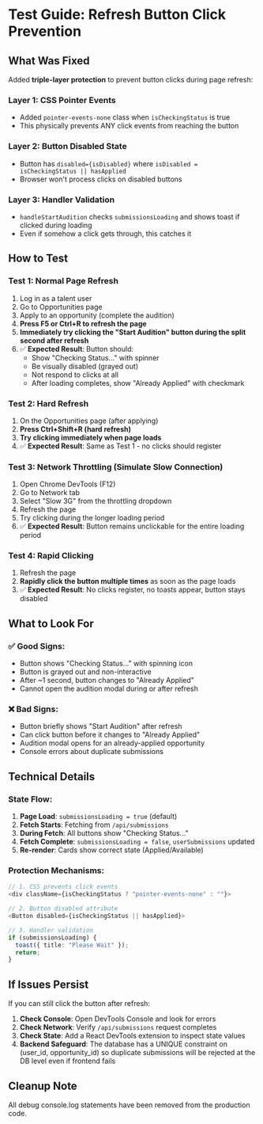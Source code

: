 # Test Guide: Refresh Button Click Prevention

## What Was Fixed

Added **triple-layer protection** to prevent button clicks during page refresh:

### Layer 1: CSS Pointer Events
- Added `pointer-events-none` class when `isCheckingStatus` is true
- This physically prevents ANY click events from reaching the button

### Layer 2: Button Disabled State  
- Button has `disabled={isDisabled}` where `isDisabled = isCheckingStatus || hasApplied`
- Browser won't process clicks on disabled buttons

### Layer 3: Handler Validation
- `handleStartAudition` checks `submissionsLoading` and shows toast if clicked during loading
- Even if somehow a click gets through, this catches it

## How to Test

### Test 1: Normal Page Refresh
1. Log in as a talent user
2. Go to Opportunities page
3. Apply to an opportunity (complete the audition)
4. **Press F5 or Ctrl+R to refresh the page**
5. **Immediately try clicking the "Start Audition" button during the split second after refresh**
6. ✅ **Expected Result**: Button should:
   - Show "Checking Status..." with spinner
   - Be visually disabled (grayed out)
   - Not respond to clicks at all
   - After loading completes, show "Already Applied" with checkmark

### Test 2: Hard Refresh
1. On the Opportunities page (after applying)
2. **Press Ctrl+Shift+R (hard refresh)**
3. **Try clicking immediately when page loads**
4. ✅ **Expected Result**: Same as Test 1 - no clicks should register

### Test 3: Network Throttling (Simulate Slow Connection)
1. Open Chrome DevTools (F12)
2. Go to Network tab
3. Select "Slow 3G" from the throttling dropdown
4. Refresh the page
5. Try clicking during the longer loading period
6. ✅ **Expected Result**: Button remains unclickable for the entire loading period

### Test 4: Rapid Clicking
1. Refresh the page
2. **Rapidly click the button multiple times** as soon as the page loads
3. ✅ **Expected Result**: No clicks register, no toasts appear, button stays disabled

## What to Look For

### ✅ Good Signs:
- Button shows "Checking Status..." with spinning icon
- Button is grayed out and non-interactive
- After ~1 second, button changes to "Already Applied"
- Cannot open the audition modal during or after refresh

### ❌ Bad Signs:
- Button briefly shows "Start Audition" after refresh
- Can click button before it changes to "Already Applied"
- Audition modal opens for an already-applied opportunity
- Console errors about duplicate submissions

## Technical Details

### State Flow:
1. **Page Load**: `submissionsLoading = true` (default)
2. **Fetch Starts**: Fetching from `/api/submissions`
3. **During Fetch**: All buttons show "Checking Status..."
4. **Fetch Complete**: `submissionsLoading = false`, `userSubmissions` updated
5. **Re-render**: Cards show correct state (Applied/Available)

### Protection Mechanisms:
```typescript
// 1. CSS prevents click events
<div className={isCheckingStatus ? "pointer-events-none" : ""}>

// 2. Button disabled attribute
<Button disabled={isCheckingStatus || hasApplied}>

// 3. Handler validation
if (submissionsLoading) {
  toast({ title: "Please Wait" });
  return;
}
```

## If Issues Persist

If you can still click the button after refresh:

1. **Check Console**: Open DevTools Console and look for errors
2. **Check Network**: Verify `/api/submissions` request completes
3. **Check State**: Add a React DevTools extension to inspect state values
4. **Backend Safeguard**: The database has a UNIQUE constraint on (user_id, opportunity_id) so duplicate submissions will be rejected at the DB level even if frontend fails

## Cleanup Note

All debug console.log statements have been removed from the production code.
